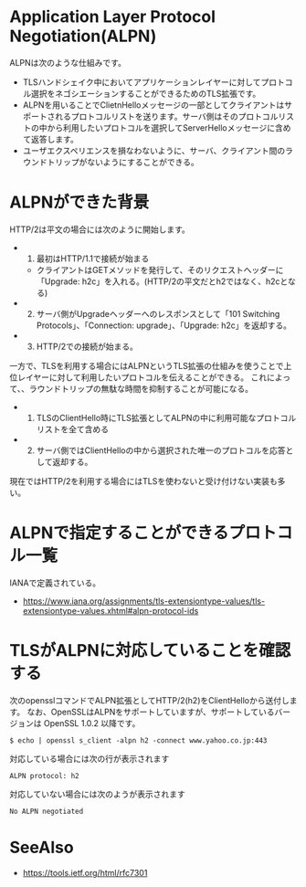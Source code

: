 # Application Layer Protocol Negotiation(ALPN)
ALPNは次のような仕組みです。
- TLSハンドシェイク中においてアプリケーションレイヤーに対してプロトコル選択をネゴシエーションすることができるためのTLS拡張です。
- ALPNを用いることでClietnHelloメッセージの一部としてクライアントはサポートされるプロトコルリストを送ります。サーバ側はそのプロトコルリストの中から利用したいプロトコルを選択してServerHelloメッセージに含めて返答します。
- ユーザエクスペリエンスを損なわないように、サーバ、クライアント間のラウンドトリップがないようにすることができる。

# ALPNができた背景
HTTP/2は平文の場合には次のように開始します。
- 1. 最初はHTTP/1.1で接続が始まる
  - クライアントはGETメソッドを発行して、そのリクエストヘッダーに「Upgrade: h2c」を入れる。(HTTP/2の平文だとh2ではなく、h2cとなる)
- 2. サーバ側がUpgradeヘッダーへのレスポンスとして「101 Switching Protocols」、「Connection: upgrade」、「Upgrade: h2c」を返却する。
- 3. HTTP/2での接続が始まる。

一方で、TLSを利用する場合にはALPNというTLS拡張の仕組みを使うことで上位レイヤーに対して利用したいプロトコルを伝えることができる。
これによって、、ラウンドトリップの無駄な時間を抑制することが可能になる。
- 1. TLSのClientHello時にTLS拡張としてALPNの中に利用可能なプロトコルリストを全て含める
- 2. サーバ側ではClientHelloの中から選択された唯一のプロトコルを応答として返却する。

現在ではHTTP/2を利用する場合にはTLSを使わないと受け付けない実装も多い。

# ALPNで指定することができるプロトコル一覧
IANAで定義されている。
- https://www.iana.org/assignments/tls-extensiontype-values/tls-extensiontype-values.xhtml#alpn-protocol-ids

# TLSがALPNに対応していることを確認する
次のopensslコマンドでALPN拡張としてHTTP/2(h2)をClientHelloから送付します。
なお、OpenSSLはALPNをサポートしていますが、サポートしているバージョンは OpenSSL 1.0.2 以降です。
```
$ echo | openssl s_client -alpn h2 -connect www.yahoo.co.jp:443 
```

対応している場合には次の行が表示されます
```
ALPN protocol: h2
```

対応していない場合には次のようが表示されます
```
No ALPN negotiated
```

# SeeAlso
- https://tools.ietf.org/html/rfc7301
